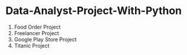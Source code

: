 # Data-Analyst-Project-With-Python
1. Food Order Project
2. Freelancer Project
3. Google Play Store Project
4. Titanic Project 

